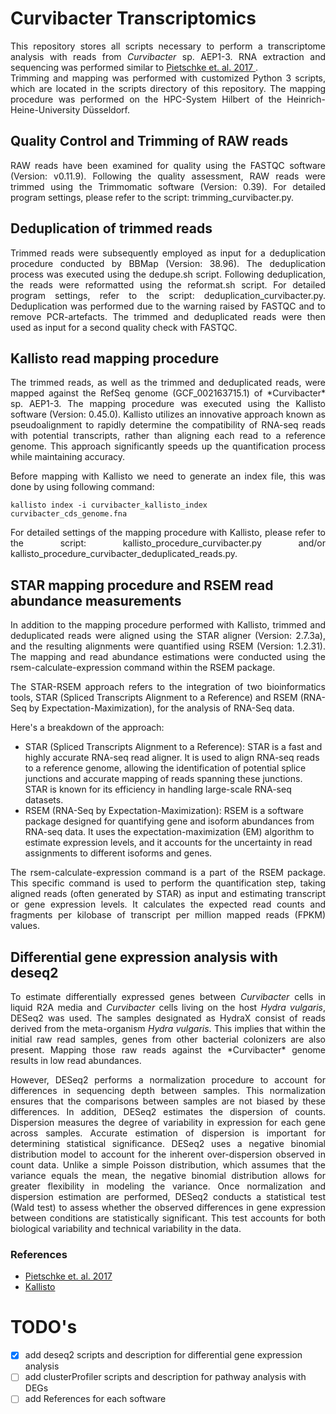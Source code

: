 # Curvibacter Transcriptomics

<div style="text-align: justify">
This repository stores all scripts necessary to perform a transcriptome analysis with reads from <i>Curvibacter</i> sp. AEP1-3.
RNA extraction and sequencing was performed similar to <a href="https://www.pnas.org/doi/10.1073/pnas.1706879114"> Pietschke et. al. 2017 </a>.
<br>
Trimming and mapping was performed with customized Python 3 scripts, which are located in the scripts directory of this repository.
The mapping procedure was performed on the HPC-System Hilbert of the Heinrich-Heine-University Düsseldorf.
</div>

## Quality Control and Trimming of RAW reads

<div style="text-align: justify">
RAW reads have been examined for quality using the FASTQC software (Version: v0.11.9). Following the quality assessment, RAW reads were trimmed using the Trimmomatic software (Version: 0.39). For detailed program settings, please refer to the script: trimming_curvibacter.py.
</div>

## Deduplication of trimmed reads

<div style="text-align: justify">
Trimmed reads were subsequently employed as input for a deduplication procedure conducted by BBMap (Version: 38.96). The deduplication process was executed using the dedupe.sh script. Following deduplication, the reads were reformatted using the reformat.sh script. For detailed program settings, refer to the script: deduplication_curvibacter.py.
Deduplication was performed due to the warning raised by FASTQC and to remove PCR-artefacts. The trimmed and deduplicated reads were then used as input for a second quality check with FASTQC.
</div>

## Kallisto read mapping procedure
<div style="text-align: justify">
The trimmed reads, as well as the trimmed and deduplicated reads, were mapped against the RefSeq genome (GCF_002163715.1) of *Curvibacter* sp. AEP1-3. The mapping procedure was executed using the Kallisto software (Version: 0.45.0).
Kallisto utilizes an innovative approach known as pseudoalignment to rapidly determine the compatibility of RNA-seq reads with potential transcripts, rather than aligning each read to a reference genome. This approach significantly speeds up the quantification process while maintaining accuracy.

Before mapping with Kallisto we need to generate an index file, this was done by using following command:
</div>

`kallisto index -i curvibacter_kallisto_index curvibacter_cds_genome.fna`

<div style="text-align: justify">
For detailed settings of the mapping procedure with Kallisto, please refer to the script: kallisto_procedure_curvibacter.py and/or kallisto_procedure_curvibacter_deduplicated_reads.py.
</div>

## STAR mapping procedure and RSEM read abundance measurements
<div style="text-align: justify">
In addition to the mapping procedure performed with Kallisto, trimmed and deduplicated reads were aligned using the STAR aligner (Version: 2.7.3a), and the resulting alignments were quantified using RSEM (Version: 1.2.31). The mapping and read abundance estimations were conducted using the rsem-calculate-expression command within the RSEM package.

The STAR-RSEM approach refers to the integration of two bioinformatics tools, STAR (Spliced Transcripts Alignment to a Reference) and RSEM (RNA-Seq by Expectation-Maximization), for the analysis of RNA-Seq data.

Here's a breakdown of the approach:
</div>

- STAR (Spliced Transcripts Alignment to a Reference): STAR is a fast and highly accurate RNA-seq read aligner. It is used to align RNA-seq reads to a reference genome, allowing the identification of potential splice junctions and accurate mapping of reads spanning these junctions. STAR is known for its efficiency in handling large-scale RNA-seq datasets.
- RSEM (RNA-Seq by Expectation-Maximization): RSEM is a software package designed for quantifying gene and isoform abundances from RNA-seq data. It uses the expectation-maximization (EM) algorithm to estimate expression levels, and it accounts for the uncertainty in read assignments to different isoforms and genes.

<div style="text-align: justify">

The rsem-calculate-expression command is a part of the RSEM package. This specific command is used to perform the quantification step, taking aligned reads (often generated by STAR) as input and estimating transcript or gene expression levels. It calculates the expected read counts and fragments per kilobase of transcript per million mapped reads (FPKM) values.
</div>

## Differential gene expression analysis with deseq2

<div style="text-align: justify">
To estimate differentially expressed genes between <i>Curvibacter</i> cells in liquid R2A media and <i>Curvibacter</i> cells living on the host <i>Hydra vulgaris</i>, DESeq2 was used.
The samples designated as HydraX consist of reads derived from the meta-organism <i>Hydra vulgaris</i>. This implies that within the initial raw read samples, genes from other bacterial colonizers are also present. Mapping those raw reads against the *Curvibacter* genome results in low read abundances.


However, DESeq2 performs a normalization procedure to account for differences in sequencing depth between samples. This normalization ensures that the comparisons between samples are not biased by these differences. In addition, DESeq2 estimates the dispersion of counts. Dispersion measures the degree of variability in expression for each gene across samples. Accurate estimation of dispersion is important for determining statistical significance.
DESeq2 uses a negative binomial distribution model to account for the inherent over-dispersion observed in count data. Unlike a simple Poisson distribution, which assumes that the variance equals the mean, the negative binomial distribution allows for greater flexibility in modeling the variance. Once normalization and dispersion estimation are performed, DESeq2 conducts a statistical test (Wald test) to assess whether the observed differences in gene expression between conditions are statistically significant. This test accounts for both biological variability and technical variability in the data. 
</div>

### References
- [Pietschke et. al. 2017](https://www.pnas.org/doi/10.1073/pnas.1706879114)
- [Kallisto](https://www.nature.com/articles/nbt.3519)

# TODO's
- [X] add deseq2 scripts and description for differential gene expression analysis
- [ ] add clusterProfiler scripts and description for pathway analysis with DEGs
- [ ] add References for each software
